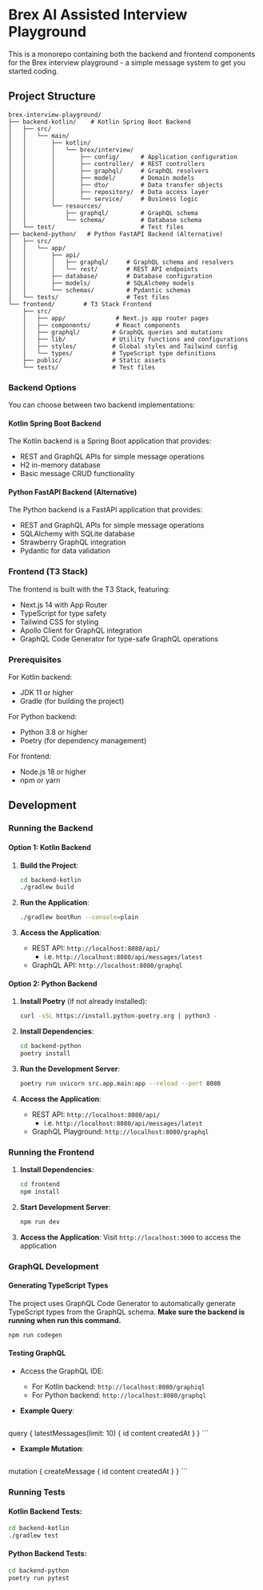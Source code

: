 # Brex AI Assisted Interview Playground

This is a monorepo containing both the backend and frontend components for the Brex interview playground - a simple message system to get you started coding.

## Project Structure

```
brex-interview-playground/
├── backend-kotlin/    # Kotlin Spring Boot Backend
│   ├── src/
│   │   └── main/
│   │       ├── kotlin/
│   │       │   └── brex/interview/
│   │       │       ├── config/      # Application configuration
│   │       │       ├── controller/  # REST controllers
│   │       │       ├── graphql/     # GraphQL resolvers
│   │       │       ├── model/       # Domain models
│   │       │       ├── dto/         # Data transfer objects
│   │       │       ├── repository/  # Data access layer
│   │       │       └── service/     # Business logic
│   │       └── resources/
│   │           ├── graphql/         # GraphQL schema
│   │           └── schema/          # Database schema
│   └── test/                        # Test files
├── backend-python/   # Python FastAPI Backend (Alternative)
│   ├── src/
│   │   └── app/
│   │       ├── api/
│   │       │   ├── graphql/     # GraphQL schema and resolvers
│   │       │   └── rest/        # REST API endpoints
│   │       ├── database/        # Database configuration
│   │       ├── models/          # SQLAlchemy models
│   │       └── schemas/         # Pydantic schemas
│   └── tests/                   # Test files
└── frontend/        # T3 Stack Frontend
    ├── src/
    │   ├── app/              # Next.js app router pages
    │   ├── components/       # React components
    │   ├── graphql/         # GraphQL queries and mutations
    │   ├── lib/             # Utility functions and configurations
    │   ├── styles/          # Global styles and Tailwind config
    │   └── types/           # TypeScript type definitions
    ├── public/              # Static assets
    └── tests/               # Test files
```

### Backend Options

You can choose between two backend implementations:

#### Kotlin Spring Boot Backend

The Kotlin backend is a Spring Boot application that provides:
- REST and GraphQL APIs for simple message operations
- H2 in-memory database
- Basic message CRUD functionality

#### Python FastAPI Backend (Alternative)

The Python backend is a FastAPI application that provides:
- REST and GraphQL APIs for simple message operations
- SQLAlchemy with SQLite database
- Strawberry GraphQL integration
- Pydantic for data validation

### Frontend (T3 Stack)

The frontend is built with the T3 Stack, featuring:
- Next.js 14 with App Router
- TypeScript for type safety
- Tailwind CSS for styling
- Apollo Client for GraphQL integration
- GraphQL Code Generator for type-safe GraphQL operations

### Prerequisites

For Kotlin backend:
- JDK 11 or higher
- Gradle (for building the project)

For Python backend:
- Python 3.8 or higher
- Poetry (for dependency management)

For frontend:
- Node.js 18 or higher
- npm or yarn

## Development

### Running the Backend

#### Option 1: Kotlin Backend

1. **Build the Project**:
   ```bash
   cd backend-kotlin
   ./gradlew build
   ```

2. **Run the Application**:
   ```bash
   ./gradlew bootRun --console=plain
   ```

3. **Access the Application**:
   - REST API: `http://localhost:8080/api/`
      - i.e. `http://localhost:8080/api/messages/latest`
   - GraphQL API: `http://localhost:8080/graphql`

#### Option 2: Python Backend

1. **Install Poetry** (if not already installed):
   ```bash
   curl -sSL https://install.python-poetry.org | python3 -
   ```

2. **Install Dependencies**:
   ```bash
   cd backend-python
   poetry install
   ```

3. **Run the Development Server**:
   ```bash
   poetry run uvicorn src.app.main:app --reload --port 8080
   ```

4. **Access the Application**:
   - REST API: `http://localhost:8080/api/`
      - i.e. `http://localhost:8080/api/messages/latest`
   - GraphQL Playground: `http://localhost:8080/graphql`

### Running the Frontend

1. **Install Dependencies**:
   ```bash
   cd frontend
   npm install
   ```

2. **Start Development Server**:
   ```bash
   npm run dev
   ```

3. **Access the Application**:
   Visit `http://localhost:3000` to access the application

### GraphQL Development

#### Generating TypeScript Types
   The project uses GraphQL Code Generator to automatically generate TypeScript types from the GraphQL schema. **Make sure the backend is running when run this command.**
   ```bash
   npm run codegen
   ```

#### Testing GraphQL
- Access the GraphQL IDE:
  - For Kotlin backend: `http://localhost:8080/graphiql`
  - For Python backend: `http://localhost:8080/graphql`

- **Example Query**:
    ```graphql
query {
  latestMessages(limit: 10) {
    id
    content
    createdAt
  }
}
    ```

- **Example Mutation**:
    ```graphql
mutation {
  createMessage {
    id
    content
    createdAt
  }
}
    ```

### Running Tests

#### Kotlin Backend Tests:
```bash
cd backend-kotlin
./gradlew test
```

#### Python Backend Tests:
```bash
cd backend-python
poetry run pytest
```